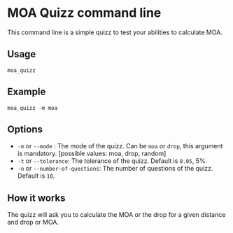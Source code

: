 # MOA Quizz command line

This command line is a simple quizz to test your abilities to calculate MOA.

## Usage

`moa_quizz`

## Example

```shell
moa_quizz -m moa
```

## Options

- `-m` or `--mode` : The mode of the quizz. Can be `moa` or `drop`, this argument is mandatory. [possible values: moa, drop, random]
- `-t` or `--tolerance`: The tolerance of the quizz. Default is `0.05`, 5%.
- `-n` or `--number-of-questions`: The number of questions of the quizz. Default is `10`.

## How it works

The quizz will ask you to calculate the MOA or the drop for a given distance and drop or MOA.
